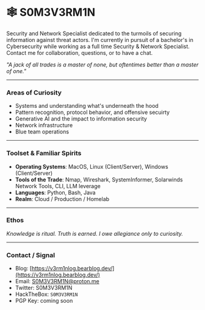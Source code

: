 # 🕸️ S0M3V3RM1N

Security and Network Specialist dedicated to the turmoils of securing information against threat actors. I'm currently in pursuit of a bachelor's in Cybersecurity while working as a full time Security & Network Specialist. Contact me for collaboration, questions, or to have a chat. 

*"A jack of all trades is a master of none, but oftentimes better than a master of one."*

---

### Areas of Curiosity
- Systems and understanding what's underneath the hood
- Pattern recognition, protocol behavior, and offensive secuirty
- Generative AI and the impact to information security
- Network infrastructure
- Blue team operations

---

### Toolset & Familiar Spirits
- **Operating Systems**:  MacOS, Linux (Client/Server), Windows (Client/Server)
- **Tools of the Trade**: Nmap, Wireshark, SystemInformer, Solarwinds Network Tools, CLI, LLM leverage
- **Languages**: Python, Bash, Java
- **Realm**: Cloud / Production / Homelab

---

### Ethos
*Knowledge is ritual. Truth is earned. I owe allegiance only to curiosity.*

---

### Contact / Signal
- Blog: [https://v3rm1nlog.bearblog.dev/](https://v3rm1nlog.bearblog.dev/)
- Email: S0M3V3RM1N@proton.me
- Twitter: S0M3V3RM1N
- HackTheBox: `S0M3V3RM1N`
- PGP Key: coming soon

